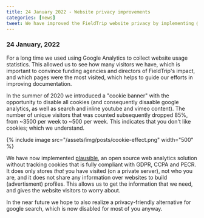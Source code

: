 ```yaml
---
title: 24 January 2022 - Website privacy improvements
categories: [news]
tweet: We have improved the FieldTrip website privacy by implementing @PlausibleHQ. No more cookies to count visitors! See http://www.fieldtriptoolbox.org/#24-january-2022 for some background.
---
```


### 24 January, 2022

For a long time we used using Google Analytics to collect website usage statistics. This allowed us to see how many visitors we have, which is important to convince funding agencies and directors of FieldTrip's impact, and which pages were the most visited, which helps to guide our efforts in improving documentation.

In the summer of 2020 we introduced a "cookie banner" with the opportunity to disable all cookies (and consequently disaable google analytics, as well as search and inline youtube and vimeo content). The number of unique visitors that was counted subsequently dropped 85%, from ~3500 per week to ~500 per week. This indicates that you don't like cookies; which we understand.

{% include image src="/assets/img/posts/cookie-effect.png" width="500" %}

We have now implemented [plausible](https://plausible.io), an open source web analytics solution without tracking cookies that is fully compliant with GDPR, CCPA and PECR. It does only stores _that_ you have visited (on a private server), not who you are, and it does not share any information over websites to build (advertisment) profiles. This allows us to get the information that we need, and gives the website visitors to worry about.

In the near future we hope to also realize a privacy-friendly alternative for google search, which is now disabled for most of you anyway.
